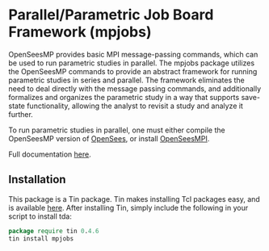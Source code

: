 # Parallel/Parametric Job Board Framework (mpjobs)

OpenSeesMP provides basic MPI message-passing commands, which can be used to run parametric studies in parallel. 
The mpjobs package utilizes the OpenSeesMP commands to provide an abstract framework for running parametric studies in series and parallel. 
The framework eliminates the need to deal directly with the message passing commands, and additionally formalizes and organizes the parametric study in a way that supports save-state functionality, allowing the analyst to revisit a study and analyze it further.

To run parametric studies in parallel, one must either compile the OpenSeesMP version of [OpenSees](https://github.com/OpenSees/OpenSees), or install [OpenSeesMPI](https://github.com/ambaker1/OpenSeesMPI).

Full documentation [here](https://raw.githubusercontent.com/ambaker1/mpjobs/main/doc/mpjobs.pdf).
 
## Installation
This package is a Tin package. Tin makes installing Tcl packages easy, and is available [here](https://github.com/ambaker1/Tin).
After installing Tin, simply include the following in your script to install tda:
```tcl
package require tin 0.4.6
tin install mpjobs
```
